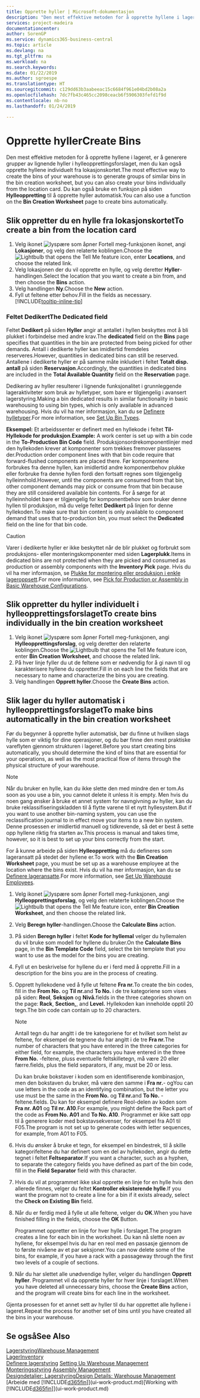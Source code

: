 ```yaml
---
title: Opprette hyller | Microsoft-dokumentasjon
description: "Den mest effektive metoden for å opprette hyllene i lageret, er å generere grupper av lignende hyller i hylleopprettingsforslaget, men du kan også opprette hyllene individuelt."
services: project-madeira
documentationcenter: 
author: SorenGP
ms.service: dynamics365-business-central
ms.topic: article
ms.devlang: na
ms.tgt_pltfrm: na
ms.workload: na
ms.search.keywords: 
ms.date: 01/22/2019
ms.author: sgroespe
ms.translationtype: HT
ms.sourcegitcommit: c129dd63b3aabeeac15c6684f961e04bd2b08a2a
ms.openlocfilehash: 7dc7fb43c465cc2098ceacb6f5906303fefd1f9d
ms.contentlocale: nb-no
ms.lasthandoff: 01/24/2019

---
```

# <a name="create-bins"></a><span data-ttu-id="d17c0-103">Opprette hyller</span><span class="sxs-lookup"><span data-stu-id="d17c0-103">Create Bins</span></span>
<span data-ttu-id="d17c0-104">Den mest effektive metoden for å opprette hyllene i lageret, er å generere grupper av lignende hyller i hylleopprettingsforslaget, men du kan også opprette hyllene individuelt fra lokasjonskortet.</span><span class="sxs-lookup"><span data-stu-id="d17c0-104">The most effective way to create the bins of your warehouse is to generate groups of similar bins in the bin creation worksheet, but you can also create your bins individually from the location card.</span></span> <span data-ttu-id="d17c0-105">Du kan også bruke en funksjon på siden **Hylleoppretting** til å opprette hyller automatisk.</span><span class="sxs-lookup"><span data-stu-id="d17c0-105">You can also use a function on the **Bin Creation Worksheet** page to create bins automatically.</span></span>  

## <a name="to-create-a-bin-from-the-location-card"></a><span data-ttu-id="d17c0-106">Slik oppretter du en hylle fra lokasjonskortet</span><span class="sxs-lookup"><span data-stu-id="d17c0-106">To create a bin from the location card</span></span>  
1.  <span data-ttu-id="d17c0-107">Velg ikonet ![lyspære som åpner Fortell meg-funksjonen](media/ui-search/search_small.png "Fortell hva du vil gjøre") ikonet, angi **Lokasjoner**, og velg den relaterte koblingen.</span><span class="sxs-lookup"><span data-stu-id="d17c0-107">Choose the ![Lightbulb that opens the Tell Me feature](media/ui-search/search_small.png "Tell me what you want to do") icon, enter **Locations**, and choose the related link.</span></span>  
2.  <span data-ttu-id="d17c0-108">Velg lokasjonen der du vil opprette en hylle, og velg deretter **Hyller**-handlingen.</span><span class="sxs-lookup"><span data-stu-id="d17c0-108">Select the location that you want to create a bin from, and then choose the **Bins** action.</span></span>  
3. <span data-ttu-id="d17c0-109">Velg handlingen **Ny**.</span><span class="sxs-lookup"><span data-stu-id="d17c0-109">Choose the **New** action.</span></span>
4. <span data-ttu-id="d17c0-110">Fyll ut feltene etter behov.</span><span class="sxs-lookup"><span data-stu-id="d17c0-110">Fill in the fields as necessary.</span></span> [!INCLUDE[tooltip-inline-tip](includes/tooltip-inline-tip_md.md)]

### <a name="the-dedicated-field"></a><span data-ttu-id="d17c0-111">Feltet Dedikert</span><span class="sxs-lookup"><span data-stu-id="d17c0-111">The Dedicated field</span></span>
<span data-ttu-id="d17c0-112">Feltet **Dedikert** på siden **Hyller** angir at antallet i hyllen beskyttes mot å bli plukket i forbindelse med andre krav.</span><span class="sxs-lookup"><span data-stu-id="d17c0-112">The **dedicated** field on the **Bins** page specifies that quantities in the bin are protected from being picked for other demands.</span></span> <span data-ttu-id="d17c0-113">Antall i dedikerte hyller kan imidlertid fremdeles reserveres.</span><span class="sxs-lookup"><span data-stu-id="d17c0-113">However, quantities in dedicated bins can still be reserved.</span></span> <span data-ttu-id="d17c0-114">Antallene i dedikerte hyller er på samme måte inkludert i feltet **Totalt disp. antall** på siden **Reservasjon**.</span><span class="sxs-lookup"><span data-stu-id="d17c0-114">Accordingly, the quantities in dedicated bins are included in the **Total Available Quantity** field on the **Reservation** page.</span></span>

<span data-ttu-id="d17c0-115">Dedikering av hyller resulterer i lignende funksjonalitet i grunnleggende lageraktiviteter som bruk av hylletyper, som bare er tilgjengelig i avansert lagerstyring.</span><span class="sxs-lookup"><span data-stu-id="d17c0-115">Making a bin dedicated results in similar functionality in basic warehousing to using bin types, which is only available in advanced warehousing.</span></span> <span data-ttu-id="d17c0-116">Hvis du vil ha mer informasjon, kan du se [Definere hylletyper](warehouse-how-to-set-up-bin-types.md).</span><span class="sxs-lookup"><span data-stu-id="d17c0-116">For more information, see [Set Up Bin Types](warehouse-how-to-set-up-bin-types.md).</span></span>

<span data-ttu-id="d17c0-117">**Eksempel:** Et arbeidssenter er definert med en hyllekode i feltet **Til-Hyllekode for produksjon**.</span><span class="sxs-lookup"><span data-stu-id="d17c0-117">**Example:** A work center is set up with a bin code in the **To-Production Bin Code** field.</span></span> <span data-ttu-id="d17c0-118">Produksjonsordrekomponentlinjer med den hyllekoden krever at komponenter som trekkes fremover plasseres der.</span><span class="sxs-lookup"><span data-stu-id="d17c0-118">Production order component lines with that bin code require that forward-flushed components are placed there.</span></span> <span data-ttu-id="d17c0-119">Før komponentene forbrukes fra denne hyllen, kan imidlertid andre komponentbehov plukke eller forbruke fra denne hyllen fordi den fortsatt regnes som tilgjengelig hylleinnhold.</span><span class="sxs-lookup"><span data-stu-id="d17c0-119">However, until the components are consumed from that bin, other component demands may pick or consume from that bin because they are still considered available bin contents.</span></span> <span data-ttu-id="d17c0-120">For å sørge for at hylleinnholdet bare er tilgjengelig for komponentbehov som bruker denne hyllen til produksjon, må du velge feltet **Dedikert** på linjen for denne hyllekoden.</span><span class="sxs-lookup"><span data-stu-id="d17c0-120">To make sure that bin content is only available to component demand that uses that to-production bin, you must select the **Dedicated** field on the line for that bin code.</span></span>

> [!Caution]
> <span data-ttu-id="d17c0-121">Varer i dedikerte hyller er ikke beskyttet når de blir plukket og forbrukt som produksjons- eller monteringskomponenter med siden **Lagerplukk**.</span><span class="sxs-lookup"><span data-stu-id="d17c0-121">Items in dedicated bins are not protected when they are picked and consumed as production or assembly components with the **Inventory Pick** page.</span></span> <span data-ttu-id="d17c0-122">Hvis du vil ha mer informasjon, se [Plukke for montering eller produksjon i enkle lageroppsett](warehouse-how-to-pick-for-production.md).</span><span class="sxs-lookup"><span data-stu-id="d17c0-122">For more information, see [Pick for Production or Assembly in Basic Warehouse Configurations](warehouse-how-to-pick-for-production.md).</span></span>

## <a name="to-create-bins-individually-in-the-bin-creation-worksheet"></a><span data-ttu-id="d17c0-123">Slik oppretter du hyller individuelt i hylleopprettingsforslaget</span><span class="sxs-lookup"><span data-stu-id="d17c0-123">To create bins individually in the bin creation worksheet</span></span>  
1.  <span data-ttu-id="d17c0-124">Velg ikonet ![lyspære som åpner Fortell meg-funksjonen](media/ui-search/search_small.png "Fortell hva du vil gjøre"), angi **Hylleopprettingsforslag**, og velg deretter den relaterte koblingen.</span><span class="sxs-lookup"><span data-stu-id="d17c0-124">Choose the ![Lightbulb that opens the Tell Me feature](media/ui-search/search_small.png "Tell me what you want to do") icon, enter **Bin Creation Worksheet**, and choose the related link.</span></span>  
2.  <span data-ttu-id="d17c0-125">På hver linje fyller du ut de feltene som er nødvendig for å gi navn til og karakterisere hyllene du oppretter.</span><span class="sxs-lookup"><span data-stu-id="d17c0-125">Fill in on each line the fields that are necessary to name and characterize the bins you are creating.</span></span>  
3.  <span data-ttu-id="d17c0-126">Velg handlingen **Opprett hyller**.</span><span class="sxs-lookup"><span data-stu-id="d17c0-126">Choose the **Create Bins** action.</span></span>  

## <a name="to-make-bins-automatically-in-the-bin-creation-worksheet"></a><span data-ttu-id="d17c0-127">Slik lager du hyller automatisk i hylleopprettingsforslaget</span><span class="sxs-lookup"><span data-stu-id="d17c0-127">To make bins automatically in the bin creation worksheet</span></span>  
<span data-ttu-id="d17c0-128">Før du begynner å opprette hyller automatisk, bør du finne ut hvilken slags hylle som er viktig for dine operasjoner, og du bør finne den mest praktiske vareflyten gjennom strukturen i lageret.</span><span class="sxs-lookup"><span data-stu-id="d17c0-128">Before you start creating bins automatically, you should determine the kind of bins that are essential for your operations, as well as the most practical flow of items through the physical structure of your warehouse.</span></span>  

> [!NOTE]  
>  <span data-ttu-id="d17c0-129">Når du bruker en hylle, kan du ikke slette den med mindre den er tom.</span><span class="sxs-lookup"><span data-stu-id="d17c0-129">As soon as you use a bin, you cannot delete it unless it is empty.</span></span> <span data-ttu-id="d17c0-130">Men hvis du noen gang ønsker å bruke et annet system for navngivning av hyller, kan du bruke reklassifiseringskladden til å flytte varene til et nytt hyllesystem.</span><span class="sxs-lookup"><span data-stu-id="d17c0-130">But if you want to use another bin-naming system, you can use the reclassification journal to in effect move your items to a new bin system.</span></span> <span data-ttu-id="d17c0-131">Denne prosessen er imidlertid manuell og tidkrevende, så det er best å sette opp hyllene riktig fra starten av.</span><span class="sxs-lookup"><span data-stu-id="d17c0-131">This process is manual and takes time, however, so it is best to set up your bins correctly from the start.</span></span>  

<span data-ttu-id="d17c0-132">For å kunne arbeide på siden **Hylleoppretting** må du defineres som lageransatt på stedet der hyllene er.</span><span class="sxs-lookup"><span data-stu-id="d17c0-132">To work with the **Bin Creation Worksheet** page, you must be set up as a warehouse employee at the location where the bins exist.</span></span> <span data-ttu-id="d17c0-133">Hvis du vil ha mer informasjon, kan du se [Definere lageransatte](warehouse-how-to-set-up-warehouse-employees.md).</span><span class="sxs-lookup"><span data-stu-id="d17c0-133">For more information, see [Set Up Warehouse Employees](warehouse-how-to-set-up-warehouse-employees.md).</span></span>    

1.  <span data-ttu-id="d17c0-134">Velg ikonet ![lyspære som åpner Fortell meg-funksjonen](media/ui-search/search_small.png "Fortell hva du vil gjøre"), angi **Hylleopprettingsforslag**, og velg den relaterte koblingen.</span><span class="sxs-lookup"><span data-stu-id="d17c0-134">Choose the ![Lightbulb that opens the Tell Me feature](media/ui-search/search_small.png "Tell me what you want to do") icon, enter **Bin Creation Worksheet**, and then choose the related link.</span></span>  
2.  <span data-ttu-id="d17c0-135">Velg **Beregn hyller**-handlingen.</span><span class="sxs-lookup"><span data-stu-id="d17c0-135">Choose the **Calculate Bins** action.</span></span>
3. <span data-ttu-id="d17c0-136">På siden **Beregn hyller** i feltet **Kode for hyllemal** velger du hyllemalen du vil bruke som modell for hyllene du bruker.</span><span class="sxs-lookup"><span data-stu-id="d17c0-136">On the **Calculate Bins** page, in the **Bin Template Code** field, select the bin template that you want to use as the model for the bins you are creating.</span></span>
4.  <span data-ttu-id="d17c0-137">Fyll ut en beskrivelse for hyllene du er i ferd med å opprette.</span><span class="sxs-lookup"><span data-stu-id="d17c0-137">Fill in a description for the bins you are in the process of creating.</span></span>  
5.  <span data-ttu-id="d17c0-138">Opprett hyllekodene ved å fylle ut feltene **Fra nr.**</span><span class="sxs-lookup"><span data-stu-id="d17c0-138">To create the bin codes, fill in the **From No.**</span></span> <span data-ttu-id="d17c0-139">og **Til nr.**</span><span class="sxs-lookup"><span data-stu-id="d17c0-139">and **To No.**</span></span> <span data-ttu-id="d17c0-140">i de tre kategoriene som vises på siden: **Reol**, **Seksjon** og **Nivå.**</span><span class="sxs-lookup"><span data-stu-id="d17c0-140">fields in the three categories shown on the page: **Rack**, **Section,**, and **Level.**</span></span> <span data-ttu-id="d17c0-141">Hyllekoden kan inneholde opptil 20 tegn.</span><span class="sxs-lookup"><span data-stu-id="d17c0-141">The bin code can contain up to 20 characters.</span></span>  

    > [!NOTE]  
    >  <span data-ttu-id="d17c0-142">Antall tegn du har angitt i de tre kategoriene for et hvilket som helst av feltene, for eksempel de tegnene du har angitt i de tre **Fra nr.**</span><span class="sxs-lookup"><span data-stu-id="d17c0-142">The number of characters that you have entered in the three categories for either field, for example, the characters you have entered in the three **From No.**</span></span> <span data-ttu-id="d17c0-143">-feltene, pluss eventuelle feltskilletegn, må være 20 eller færre.</span><span class="sxs-lookup"><span data-stu-id="d17c0-143">fields, plus the field separators, if any, must be 20 or less.</span></span>  

     <span data-ttu-id="d17c0-144">Du kan bruke bokstaver i koden som en identifiserende kombinasjon, men den bokstaven du bruker, må være den samme i **Fra nr.**- og</span><span class="sxs-lookup"><span data-stu-id="d17c0-144">You can use letters in the code as an identifying combination, but the letter you use must be the same in the **From No.**</span></span> <span data-ttu-id="d17c0-145">og **Til nr.**</span><span class="sxs-lookup"><span data-stu-id="d17c0-145">and **To No.**</span></span> <span data-ttu-id="d17c0-146">-feltene.</span><span class="sxs-lookup"><span data-stu-id="d17c0-146">fields.</span></span> <span data-ttu-id="d17c0-147">Du kan for eksempel definere Reol-delen av koden som **Fra nr. A01** og **Til nr. A10**.</span><span class="sxs-lookup"><span data-stu-id="d17c0-147">For example, you might define the Rack part of the code as **From No. A01** and **To No. A10**.</span></span> <span data-ttu-id="d17c0-148">Programmet er ikke satt opp til å generere koder med bokstavsekvenser, for eksempel fra A01 til F05.</span><span class="sxs-lookup"><span data-stu-id="d17c0-148">The program is not set up to generate codes with letter sequences, for example, from A01 to F05.</span></span>  

6.  <span data-ttu-id="d17c0-149">Hvis du ønsker å bruke et tegn, for eksempel en bindestrek, til å skille kategorifeltene du har definert som en del av hyllekoden, angir du dette tegnet i feltet **Feltseparator**.</span><span class="sxs-lookup"><span data-stu-id="d17c0-149">If you want a character, such as a hyphen, to separate the category fields you have defined as part of the bin code, fill in the **Field Separator** field with this character.</span></span>  
7.  <span data-ttu-id="d17c0-150">Hvis du vil at programmet ikke skal opprette en linje for en hylle hvis den allerede finnes, velger du feltet **Kontroller eksisterende hylle**.</span><span class="sxs-lookup"><span data-stu-id="d17c0-150">If you want the program not to create a line for a bin if it exists already, select the **Check on Existing Bin** field.</span></span>  
8. <span data-ttu-id="d17c0-151">Når du er ferdig med å fylle ut alle feltene, velger du **OK**.</span><span class="sxs-lookup"><span data-stu-id="d17c0-151">When you have finished filling in the fields, choose the **OK** Button.</span></span>

    <span data-ttu-id="d17c0-152">Programmet oppretter en linje for hver hylle i forslaget.</span><span class="sxs-lookup"><span data-stu-id="d17c0-152">The program creates a line for each bin in the worksheet.</span></span> <span data-ttu-id="d17c0-153">Du kan nå slette noen av hyllene, for eksempel hvis du har en reol med en passasje gjennom de to første nivåene av et par seksjoner.</span><span class="sxs-lookup"><span data-stu-id="d17c0-153">You can now delete some of the bins, for example, if you have a rack with a passageway through the first two levels of a couple of sections.</span></span>  

9. <span data-ttu-id="d17c0-154">Når du har slettet alle unødvendige hyller, velger du handlingen **Opprett hyller**. Programmet vil da opprette hyller for hver linje i forslaget.</span><span class="sxs-lookup"><span data-stu-id="d17c0-154">When you have deleted all unnecessary bins, choose the **Create Bins** action, and the program will create bins for each line in the worksheet.</span></span>  

<span data-ttu-id="d17c0-155">Gjenta prosessen for et annet sett av hyller til du har opprettet alle hyllene i lageret.</span><span class="sxs-lookup"><span data-stu-id="d17c0-155">Repeat the process for another set of bins until you have created all the bins in your warehouse.</span></span>  

## <a name="see-also"></a><span data-ttu-id="d17c0-156">Se også</span><span class="sxs-lookup"><span data-stu-id="d17c0-156">See Also</span></span>  
[<span data-ttu-id="d17c0-157">Lagerstyring</span><span class="sxs-lookup"><span data-stu-id="d17c0-157">Warehouse Management</span></span>](warehouse-manage-warehouse.md)  
[<span data-ttu-id="d17c0-158">Lager</span><span class="sxs-lookup"><span data-stu-id="d17c0-158">Inventory</span></span>](inventory-manage-inventory.md)  
<span data-ttu-id="d17c0-159">[Definere lagerstyring](warehouse-setup-warehouse.md)   </span><span class="sxs-lookup"><span data-stu-id="d17c0-159">[Setting Up Warehouse Management](warehouse-setup-warehouse.md)   </span></span>  
<span data-ttu-id="d17c0-160">[Monteringsstyring](assembly-assemble-items.md)  </span><span class="sxs-lookup"><span data-stu-id="d17c0-160">[Assembly Management](assembly-assemble-items.md)  </span></span>  
[<span data-ttu-id="d17c0-161">Designdetaljer: Lagerstyring</span><span class="sxs-lookup"><span data-stu-id="d17c0-161">Design Details: Warehouse Management</span></span>](design-details-warehouse-management.md)  
<span data-ttu-id="d17c0-162">[Arbeide med [!INCLUDE[d365fin](includes/d365fin_md.md)]](ui-work-product.md)</span><span class="sxs-lookup"><span data-stu-id="d17c0-162">[Working with [!INCLUDE[d365fin](includes/d365fin_md.md)]](ui-work-product.md)</span></span>

